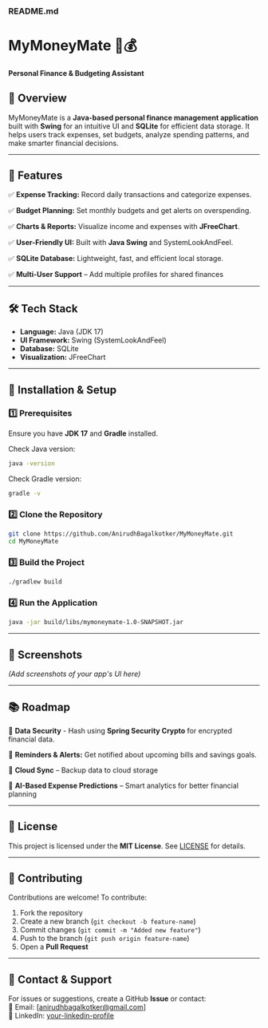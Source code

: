 ### **README.md**
# MyMoneyMate 🏦💰  
**Personal Finance & Budgeting Assistant**  

## **📌 Overview**
MyMoneyMate is a **Java-based personal finance management application** built with **Swing** for an intuitive UI and **SQLite** for efficient data storage. It helps users track expenses, set budgets, analyze spending patterns, and make smarter financial decisions.  

---

## **🚀 Features**
✅ **Expense Tracking:** Record daily transactions and categorize expenses.  

✅ **Budget Planning:** Set monthly budgets and get alerts on overspending.  

✅ **Charts & Reports:** Visualize income and expenses with **JFreeChart**.  

✅ **User-Friendly UI:** Built with **Java Swing** and SystemLookAndFeel.  

✅ **SQLite Database:** Lightweight, fast, and efficient local storage.  

✅ **Multi-User Support** – Add multiple profiles for shared finances  

---

## **🛠️ Tech Stack**
- **Language:** Java (JDK 17)  
- **UI Framework:** Swing (SystemLookAndFeel)  
- **Database:** SQLite  
- **Visualization:** JFreeChart  

---

## **🔧 Installation & Setup**

### **1️⃣ Prerequisites**
Ensure you have **JDK 17** and **Gradle** installed.  

Check Java version:  
```sh
java -version
```
Check Gradle version:  
```sh
gradle -v
```

### **2️⃣ Clone the Repository**
```sh
git clone https://github.com/AnirudhBagalkotker/MyMoneyMate.git
cd MyMoneyMate
```

### **3️⃣ Build the Project**
```sh
./gradlew build
```

### **4️⃣ Run the Application**
```sh
java -jar build/libs/mymoneymate-1.0-SNAPSHOT.jar
```

---

## **📸 Screenshots**
*(Add screenshots of your app's UI here)*  

---

## **📚 Roadmap**
🔹 **Data Security** - Hash using **Spring Security Crypto** for encrypted financial data. 

🔹 **Reminders & Alerts:** Get notified about upcoming bills and savings goals. 

🔹 **Cloud Sync** – Backup data to cloud storage  

🔹 **AI-Based Expense Predictions** – Smart analytics for better financial planning  

---

## **📜 License**
This project is licensed under the **MIT License**. See [LICENSE](LICENSE) for details.

---

## **🙌 Contributing**
Contributions are welcome! To contribute:  
1. Fork the repository  
2. Create a new branch (`git checkout -b feature-name`)  
3. Commit changes (`git commit -m "Added new feature"`)  
4. Push to the branch (`git push origin feature-name`)  
5. Open a **Pull Request**  

---

## **📩 Contact & Support**
For issues or suggestions, create a GitHub **Issue** or contact:  
📧 Email: [anirudhbagalkotker@gmail.com]  
🔗 LinkedIn: [your-linkedin-profile](https://www.linkedin.com/in/anirudhbagalkotker)  
